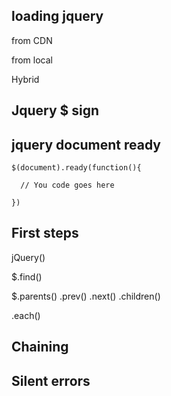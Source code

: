 ## loading jquery

from CDN

from local

Hybrid

## Jquery $ sign



## jquery document ready

```
$(document).ready(function(){

  // You code goes here

})
```


## First steps
jQuery()

$.find()

$.parents() .prev() .next() .children()

.each()

## Chaining

## Silent errors

